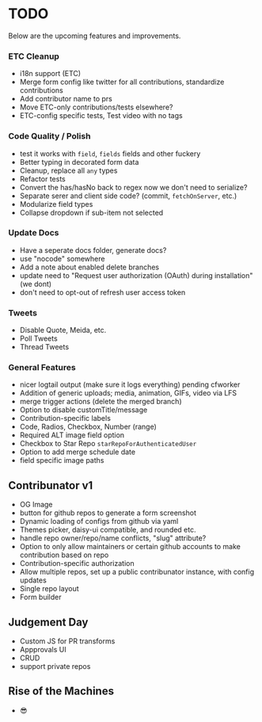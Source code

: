 # TODO

Below are the upcoming features and improvements.

### ETC Cleanup

- i18n support (ETC)
- Merge form config like twitter for all contributions, standardize contributions
- Add contributor name to prs
- Move ETC-only contributions/tests elsewhere?
- ETC-config specific tests, Test video with no tags

### Code Quality / Polish

- test it works with `field`, `fields` fields and other fuckery
- Better typing in decorated form data
- Cleanup, replace all `any` types
- Refactor tests
- Convert the has/hasNo back to regex now we don't need to serialize?
- Separate serer and client side code? (commit, `fetchOnServer`, etc.)
- Modularize field types
- Collapse dropdown if sub-item not selected

### Update Docs

- Have a seperate docs folder, generate docs?
- use "nocode" somewhere
- Add a note about enabled delete branches
- update need to "Request user authorization (OAuth) during installation" (we dont)
- don't need to opt-out of refresh user access token

### Tweets

- Disable Quote, Meida, etc.
- Poll Tweets
- Thread Tweets

### General Features

- nicer logtail output (make sure it logs everything) pending cfworker
- Addition of generic uploads; media, animation, GIFs, video via LFS
- merge trigger actions (delete the merged branch)
- Option to disable customTitle/message
- Contribution-specific labels
- Code, Radios, Checkbox, Number (range)
- Required ALT image field option
- Checkbox to Star Repo `starRepoForAuthenticatedUser`
- Option to add merge schedule date
- field specific image paths

## Contribunator v1

- OG Image
- button for github repos to generate a form screenshot
- Dynamic loading of configs from github via yaml
- Themes picker, daisy-ui compatible, and rounded etc.
- handle repo owner/repo/name conflicts, "slug" attribute?
- Option to only allow maintainers or certain github accounts to make contribution based on repo
- Contribution-specific authorization
- Allow multiple repos, set up a public contribunator instance, with config updates
- Single repo layout
- Form builder

## Judgement Day

- Custom JS for PR transforms
- Appprovals UI
- CRUD
- support private repos

## Rise of the Machines

- 😎
